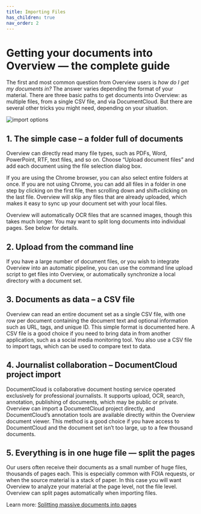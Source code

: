 ```yaml
---
title: Importing Files
has_children: true
nav_order: 2
---
```


# Getting your documents into Overview — the complete guide

The first and most common question from Overview users is _how do I get my documents in?_ The answer varies depending the format of your material. There are three basic paths to get documents into Overview: as multiple files, from a single CSV file, and via DocumentCloud. But there are several other tricks you might need, depending on your situation.

![import options](https://blog.overviewdocs.com/wp-content/uploads/2013/12/Create-a-document-set.png)

## 1. The simple case – a folder full of documents

Overview can directly read many file types, such as PDFs, Word, PowerPoint, RTF, text files, and so on. Choose “Upload document files” and add each document using the file selection dialog box.

If you are using the Chrome browser, you can also select entire folders at once. If you are not using Chrome, you can add all files in a folder in one step by clicking on the first file, then scrolling down and shift+clicking on the last file. Overview will  skip any files that are already uploaded, which makes it easy to sync up your document set with your local files.

Overview will automatically OCR files that are scanned images, though this takes much longer. You may want to split long documents into individual pages. See below for details.

## 2. Upload from the command line

If you have a large number of document files, or you wish to integrate Overview into an automatic pipeline, you can use the command line upload script to get files into Overview, or automatically synchronize a local directory with a document set.

## 3. Documents as data – a CSV file

Overview can read an entire document set as a single CSV file, with one row per document containing the document text and optional information such as URL, tags, and unique ID.  This simple format is documented here. A CSV file is a good choice if you need to bring data in from another application, such as a social media monitoring tool. You also use a CSV file to import tags, which can be used to compare text to data.

## 4. Journalist collaboration – DocumentCloud project import

DocumentCloud is collaborative document hosting service operated exclusively for professional journalists. It supports upload, OCR, search, annotation, publishing of documents, which may be public or private. Overview can import a DocumentCloud project directly, and DocumentCloud’s annotation tools are available directly within the Overview document viewer. This method is a good choice if you have access to DocumentCloud and the document set isn’t too large, up to a few thousand documents.

## 5. Everything is in one huge file — split the pages

Our users often receive their documents as a small number of huge files, thousands of pages each. This is especially common with FOIA requests, or when the source material is a stack of paper. In this case you will want Overview to analyze your material at the page level, not the file level. Overview can split pages automatically when importing files.

Learn more: [Splitting massive documents into pages](/docs/ingest/split-by-page)
